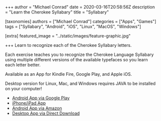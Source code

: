 +++
author = "Michael Conrad"
date = 2020-03-16T20:58:56Z
description = "Learn the Cherokee Syllabary"
title = "Syllabary"

[taxonomies]
authors = ["Michael Conrad"]
categories = ["Apps", "Games"]
tags = ["Syllabary", "Android", "iOS", "Linux", "MacOS", "Windows"]

[extra]
featured_image = "../static/images/feature-graphic.jpg"

+++
Learn to recognize each of the Cherokee Syllabary letters.  
<!-- more -->  
Each exercise teaches you to recognize the Cherokee Language Syllabary using multiple different versions of the available typefaces so you learn each letter better.  
  
Available as an App for Kindle Fire, Google Play, and Apple iOS.  
  
Desktop version for Linux, Mac, and Windows requires JAVA to be installed on your computer!  
 

 * [Android App via Google Play](https://play.google.com/store/apps/details?id=com.cherokeelessons.syllabary.one)
* [iPhone/iPad App](https://apps.apple.com/us/app/cherokee-language-syllabary/id995556856?ls=1)
* [Android App via Amazon](https://www.amazon.com/gp/product/B006WQDSPA)
* [Desktop App via Direct Download](/downloads/Syllabary-3.24.jar)
